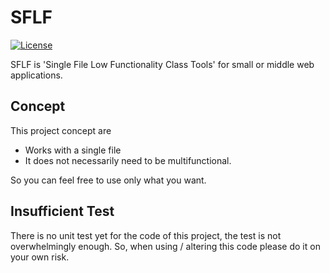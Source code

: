 # SFLF

 [![License](https://img.shields.io/badge/license-MIT-blue.svg)](LICENSE)

SFLF is 'Single File Low Functionality Class Tools' for small or middle web applications.

## Concept

This project concept are

* Works with a single file
* It does not necessarily need to be multifunctional.

So you can feel free to use only what you want.

## Insufficient Test

There is no unit test yet for the code of this project, the test is not overwhelmingly enough.
So, when using / altering this code please do it on your own risk.
